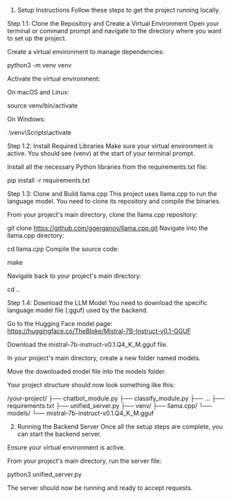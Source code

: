 1. Setup Instructions
Follow these steps to get the project running locally.

Step 1.1: Clone the Repository and Create a Virtual Environment
Open your terminal or command prompt and navigate to the directory where you want to set up the project.

Create a virtual environment to manage dependencies:

python3 -m venv venv

Activate the virtual environment:

On macOS and Linux:

source venv/bin/activate

On Windows:

.\venv\Scripts\activate

Step 1.2: Install Required Libraries
Make sure your virtual environment is active. You should see (venv) at the start of your terminal prompt.

Install all the necessary Python libraries from the requirements.txt file:

pip install -r requirements.txt

Step 1.3: Clone and Build llama.cpp
This project uses llama.cpp to run the language model. You need to clone its repository and compile the binaries.

From your project's main directory, clone the llama.cpp repository:

git clone https://github.com/ggerganov/llama.cpp.git
Navigate into the llama.cpp directory:

cd llama.cpp
Compile the source code:

make

Navigate back to your project's main directory:

cd ..

Step 1.4: Download the LLM Model
You need to download the specific language model file (.gguf) used by the backend.

Go to the Hugging Face model page:
https://huggingface.co/TheBloke/Mistral-7B-Instruct-v0.1-GGUF

Download the mistral-7b-instruct-v0.1.Q4_K_M.gguf file.

In your project's main directory, create a new folder named models.

Move the downloaded model file into the models folder.

Your project structure should now look something like this:

/your-project/
├── chatbot_module.py
├── classify_module.py
├── ...
├── requirements.txt
├── unified_server.py
├── venv/
├── llama.cpp/
└── models/
    └── mistral-7b-instruct-v0.1.Q4_K_M.gguf
    
2. Running the Backend Server
Once all the setup steps are complete, you can start the backend server.

Ensure your virtual environment is active.

From your project's main directory, run the server file:

python3 unified_server.py

The server should now be running and ready to accept requests.
